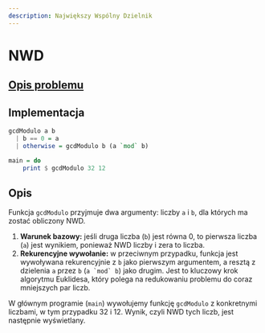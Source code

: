 ```yaml
---
description: Największy Wspólny Dzielnik
---
```


# NWD

## [Opis problemu](../../../../algorithms/integers/gcd.md)


## Implementacja

```haskell linenums="1"
gcdModulo a b
  | b == 0 = a
  | otherwise = gcdModulo b (a `mod` b)

main = do
    print $ gcdModulo 32 12
```


## Opis

Funkcja `gcdModulo` przyjmuje dwa argumenty: liczby `a` i `b`, dla których ma zostać obliczony NWD.

1. **Warunek bazowy:** jeśli druga liczba (`b`) jest równa 0, to pierwsza liczba (`a`) jest wynikiem, ponieważ NWD liczby i zera to liczba.
2. **Rekurencyjne wywołanie:** w przeciwnym przypadku, funkcja jest wywoływana rekurencyjnie z `b` jako pierwszym argumentem, a resztą z dzielenia `a` przez `b` (``a `mod` b``) jako drugim. Jest to kluczowy krok algorytmu Euklidesa, który polega na redukowaniu problemu do coraz mniejszych par liczb.

W głównym programie (`main`) wywołujemy funkcję `gcdModulo` z konkretnymi liczbami, w tym przypadku 32 i 12. Wynik, czyli NWD tych liczb, jest następnie wyświetlany.

